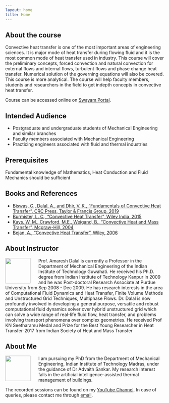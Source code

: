 ```yaml
---
layout: home
title: Home
---
```


## About the course

Convective heat transfer is one of the most important areas of engineering sciences. It is major mode of heat transfer during flowing fluid and it is the most common mode of heat transfer used in industry. This course will cover the preliminary concepts, forced convection and natural convection for external flows and internal flows, turbulent flows and phase change heat transfer. Numerical solution of the governing equations will also be covered. This course is more analytical. The course will help faculty members, students and researchers in the field to get indepth concepts in convective heat transfer.

Course can be accessed online on [Swayam Portal](https://onlinecourses.nptel.ac.in/noc25_me140/course?&force_user=true).

## Intended Audience

- Postgraduate and undergraduate students of Mechanical Engineering and similar branches
- Faculty members associated with Mechanical Engineering
- Practicing engineers associated with fluid and thermal industries

## Prerequisites
Fundamental knowledge of Mathematics, Heat Conduction and Fluid Mechanics should be sufficient

## Books and References
- [Biswas, G., Dalal, A., and Dhir, V. K., “Fundamentals of Convective Heat Transfer”, CRC Press, Taylor & Francis Group, 2019](https://doi.org/10.1201/9780429198724)
- [Burmister, L. C., “Convective Heat Transfer”, Wiley India, 2015](https://www.amazon.in/Convective-Heat-Transfer-Louis-Burmeister/dp/047157709X/ref=sr_1_1?crid=2GR1PENIFMBUE&dib=eyJ2IjoiMSJ9.JOuoqqlrSQJ38p7SVpf8yS0uUbQjYlKUH2K4sLKpvRv_GsHbatceeW9buSGGWZjzRNaK2DfjXqU0tFaIpZEaxj4Jm8qXWglzIekpmrDMK15W3Cwbwv8PDrIc1TO9C2hHguh6O8Z3dZhwMnzEsz6W4w.oykaBH0-zYyuBroKgvb_Ng1aDoSHo3zsc4SrWEGgbOk&dib_tag=se&keywords=Convective+Heat+Transfer%2C+2nd+Edition&qid=1752311898&sprefix=convective+heat+transfer%2C+2nd+edition%2Caps%2C216&sr=8-1)
- [Kays, W. M., Crawford, M.E., Weigand, B., “Convective Heat and Mass Transfer”, Mcgraw-Hill, 2004](https://www.google.co.in/books/edition/Convective_Heat_and_Mass_Transfer/Bo-9QgAACAAJ?hl=en)
- [Bejan, A., “Convective Heat Transfer”, Wiley, 2006](https://onlinelibrary.wiley.com/doi/chapter-epub/10.1002/9781118671627.fmatter)

## About Instructor

<img src="https://storage.googleapis.com/swayam-central-production.appspot.com/instructor/assets/i_323.png" align="left" width="80" style="margin-right: 25px;"/>

Prof. Amaresh Dalal is currently a Professor in the Department of Mechanical Engineering of the Indian Institute of Technology Guwahati. He received his Ph.D. degree from Indian Institute of Technology Kanpur in 2009 and he was Post-doctoral Research Associate at Purdue University from Sep 2008 - Dec 2009. He has research interests in the area of Computational Fluid Dynamics and Heat Transfer, Finite Volume Methods and Unstructured Grid Techniques, Multiphase Flows. Dr. Dalal is now profoundly involved in developing a general purpose, versatile and robust computational fluid dynamics solver over hybrid unstructured grid which can solve a wide range of real-life fluid flow, heat transfer, and problems involving transport phenomena over complex geometries. He received Prof KN Seetharamu Medal and Prize for the Best Young Researcher in Heat Transfer-2017 from Indian Society of Heat and Mass Transfer


## About Me

<img src="https://drive.google.com/file/d/1J1NsRWbjY79ZO8sJ0mu0NzOuZCJ7oaIQ/view?usp=sharing" align="left" width="80" style="margin-right: 25px;"/>

I am pursuing my PhD from the Department of Mechanical Engineering, Indian Institute of Technology Madras, under the guidance of Dr Advaith Sankar. My research interest falls in the artificial intelligence-assisted thermal management of buildings. 

The recorded sessions can be found on my [YouTube Channel](https://www.youtube.com/playlist?list=PLRHs8aBtrthv18uKAV5NU9hFzwQm-YTZO). In case of queries, please contact me through [email](mailto:me22d400@smail.iitm.ac.in).